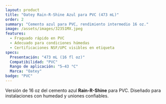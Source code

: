 ```yaml
---
layout: product
title: "Oatey Rain-R-Shine Azul para PVC (473 mL)"
order: 2
summary: "Cemento azul para PVC, rendimiento intermedio 16 oz."
image: /assets/images/32351MX.jpeg
features:
  - Fraguado rápido en PVC
  - Adecuado para condiciones húmedas
  - Certificaciones NSF/UPC visibles en etiqueta
specs:
  Presentación: "473 mL (16 fl oz)"
  Compatibilidad: "PVC"
  Rango de aplicación: "5–43 °C"
  Marca: "Oatey"
badge: "PVC"
---
```

Versión de 16 oz del cemento azul **Rain-R-Shine** para PVC. Diseñado para instalaciones con humedad y uniones confiables.
